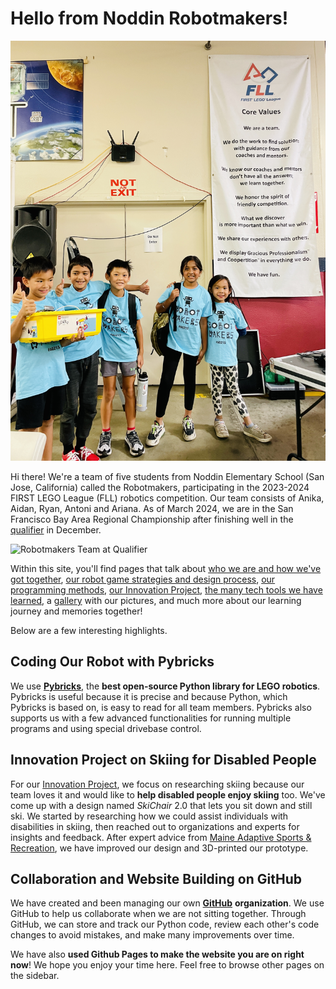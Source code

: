 <!-- markdownlint-disable MD026 MD033 -->

# Hello from Noddin Robotmakers!

![Robotmakers Team at Scrimmage](Media/Images/Robotmakers-Team-at-Scrimmage.jpg)

Hi there! We're a team of five students from Noddin Elementary School (San Jose, California) called the Robotmakers, participating in the 2023-2024 FIRST LEGO League (FLL) robotics competition. Our team consists of Anika, Aidan, Ryan, Antoni and Ariana. As of March 2024, we are in the San Francisco Bay Area Regional Championship after finishing well in the [qualifier](https://youtu.be/gz8UgMTxCSI) in December.

![Robotmakers Team at Qualifier](Media/Images/Robotmakers-Team-at-Qualifier.jpg)

Within this site, you'll find pages that talk about [who we are and how we've got together](Who-We-Are-and-How-We-Got-Together), [our robot game strategies and design process](Robot-Game-Strategy-and-Design-Process), [our programming methods](Python-Programming-with-Pybricks), [our Innovation Project](Innovation-Project), [the many tech tools we have learned](Tools-We-Have-Learned), a [gallery](Gallery) with our pictures, and much more about our learning journey and memories together!

Below are a few interesting highlights.

## Coding Our Robot with Pybricks

We use [__Pybricks__](Python-Programming-with-Pybricks), the __best open-source Python library for LEGO robotics__. Pybricks is useful because it is precise and because Python, which Pybricks is based on, is easy to read for all team members. Pybricks also supports us with a few advanced functionalities for running multiple programs and using special drivebase control.

## Innovation Project on Skiing for Disabled People

For our [Innovation Project](Innovation-Project), we focus on researching skiing because our team loves it and would like to __help disabled people enjoy skiing__ too. We've come up with a design named _SkiChair_ 2.0 that lets you sit down and still ski. We started by researching how we could assist individuals with disabilities in skiing, then reached out to organizations and experts for insights and feedback. After expert advice from [Maine Adaptive Sports & Recreation](https://maineadaptive.org), we have improved our design and 3D-printed our prototype.

## Collaboration and Website Building on GitHub

We have created and been managing our own [__GitHub__](Collaborative-Coding-and-Website-Building-with-GitHub) __organization__. We use GitHub to help us collaborate when we are not sitting together. Through GitHub, we can store and track our Python code, review each other's code changes to avoid mistakes, and make many improvements over time.

We have also __used Github Pages to make the website you are on right now__! We hope you enjoy your time here. Feel free to browse other pages on the sidebar.
